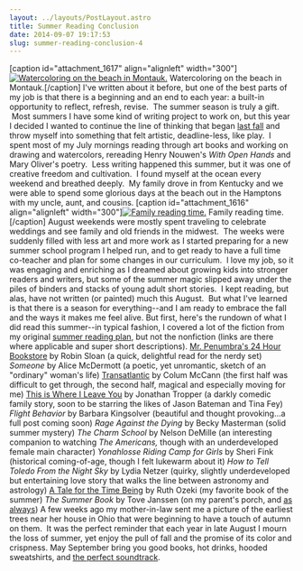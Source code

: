 ```yaml
---
layout: ../layouts/PostLayout.astro
title: Summer Reading Conclusion
date: 2014-09-07 19:17:53
slug: summer-reading-conclusion-4
---
```


\[caption id="attachment\_1617" align="alignleft" width="300"\][![Watercoloring on the beach in Montauk.](http://akindoflibrary.com/wp-content/uploads/2014/09/unnamed-5-300x225.jpg)](http://akindoflibrary.com/wp-content/uploads/2014/09/unnamed-5.jpg) Watercoloring on the beach in Montauk.\[/caption\] I've written about it before, but one of the best parts of my job is that there is a beginning and an end to each year: a built-in opportunity to reflect, refresh, revise.  The summer season is truly a gift.  Most summers I have some kind of writing project to work on, but this year I decided I wanted to continue the line of thinking that began [last fall](http://akindoflibrary.com/2013/11/) and throw myself into something that felt artistic, deadline-less, like play.  I spent most of my July mornings reading through art books and working on drawing and watercolors, rereading Henry Nouwen's _With Open Hands_ and Mary Oliver's poetry.  Less writing happened this summer, but it was one of creative freedom and cultivation.  I found myself at the ocean every weekend and breathed deeply.  My family drove in from Kentucky and we were able to spend some glorious days at the beach out in the Hamptons with my uncle, aunt, and cousins. \[caption id="attachment\_1616" align="alignleft" width="300"\][![Family reading time. ](http://akindoflibrary.com/wp-content/uploads/2014/09/beach-reading-2014-300x225.jpg)](http://akindoflibrary.com/wp-content/uploads/2014/09/beach-reading-2014.jpg) Family reading time.\[/caption\] August weekends were mostly spent traveling to celebrate weddings and see family and old friends in the midwest.  The weeks were suddenly filled with less art and more work as I started preparing for a new summer school program I helped run, and to get ready to have a full time co-teacher and plan for some changes in our curriculum.  I love my job, so it was engaging and enriching as I dreamed about growing kids into stronger readers and writers, but some of the summer magic slipped away under the piles of binders and stacks of young adult short stories.  I kept reading, but alas, have not written (or painted) much this August.  But what I've learned is that there is a season for everything--and I am ready to embrace the fall and the ways it makes me feel alive. But first, here's the rundown of what I did read this summer--in typical fashion, I covered a lot of the fiction from my original [summer reading plan](http://akindoflibrary.com/page/2/), but not the nonfiction (links are there where applicable and super short descriptions). [Mr. Penumbra's 24 Hour Bookstore](http://akindoflibrary.com/books-help-see/) by Robin Sloan (a quick, delightful read for the nerdy set) _Someone_ by Alice McDermott (a poetic, yet unromantic, sketch of an "ordinary" woman's life) [Transatlantic](http://akindoflibrary.com/remembrance/) by Colum McCann (the first half was difficult to get through, the second half, magical and especially moving for me) [This is Where I Leave You](http://akindoflibrary.com/leave/) by Jonathan Tropper (a darkly comedic family story, soon to be starring the likes of Jason Bateman and Tina Fey) _Flight Behavior_ by Barbara Kingsolver (beautiful and thought provoking...a full post coming soon) _Rage Against the Dying_ by Becky Masterman (solid summer mystery) _The Charm School_ by Nelson DeMille (an interesting companion to watching _The Americans,_ though with an underdeveloped female main character) _Yonahlosse Riding Camp for Girls_ by Sheri Fink (historical coming-of-age, though I felt lukewarm about it) _How to Tell Toledo From the Night Sky_ by Lydia Netzer (quirky, slightly underdeveloped but entertaining love story that walks the line between astronomy and astrology) [A Tale for the Time Being](http://akindoflibrary.com/messes-peace/) by Ruth Ozeki (my favorite book of the summer) _The Summer Book_ by Tove Janssen (on my parent's porch, and [as always](http://akindoflibrary.com/my-favorite-summer-book-of-all-time-i-dont-say-things-like-that-very-often/)) A few weeks ago my mother-in-law sent me a picture of the earliest trees near her house in Ohio that were beginning to have a touch of autumn on them.  It was the perfect reminder that each year in late August I mourn the loss of summer, yet enjoy the pull of fall and the promise of its color and crispness. May September bring you good books, hot drinks, hooded sweatshirts, and [the perfect soundtrack](http://akindoflibrary.com/feeling-september-ish-or-how-over-the-rhine-reinvigorated-my-life-last-weekend/).